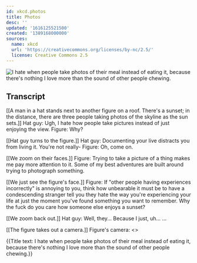 ```yaml
---
id: xkcd.photos
title: Photos
desc: ''
updated: '1616125521500'
created: '1389168000000'
sources:
  name: xkcd
  url: 'https://creativecommons.org/licenses/by-nc/2.5/'
  license: Creative Commons 2.5
---
```

![I hate when people take photos of their meal instead of eating it, because there's nothing I love more than the sound of other people chewing.](https://imgs.xkcd.com/comics/photos.png)

## Transcript
[[A man in a hat stands next to another figure on a roof. There's a sunset; in the distance, there are three people taking photos of the skyline as the sun sets.]]
Hat guy: Ugh, I hate how people take pictures instead of just enjoying the view. 
Figure: Why? 

[[Hat guy turns to the figure.]]
Hat guy: Documenting your live distracts you from living it. You're not really-
Figure: Oh, come on. 

[[We zoom on their faces.]]
Figure: Trying to take a picture of a thing makes me pay more attention to it. Some of my best adventures are built around trying to photograph something.

[[We just see the figure's face.]]
Figure: If "other people having experiences incorrectly" is annoying to you, think how unbearable it must be to have a condescending stranger tell you they hate the way you're experiencing your life at just the moment you've found something you want to remember. Why the fuck do you care how someone else enjoys a sunset? 

[[We zoom back out.]]
Hat guy: Well, they... Because I just, uh... ...

[[The figure takes out a camera.]]
Figure's camera: <<Click>>

{{Title text: I hate when people take photos of their meal instead of eating it, because there's nothing I love more than the sound of other people chewing.}}
